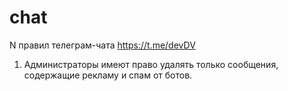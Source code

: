 # chat
N правил телеграм-чата https://t.me/devDV

1. Администраторы имеют право удалять только сообщения, содержащие рекламу и спам от ботов.
